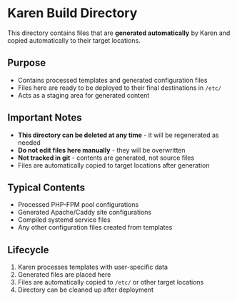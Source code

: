 # Karen Build Directory

This directory contains files that are **generated automatically** by Karen and copied automatically to their target locations.

## Purpose
- Contains processed templates and generated configuration files
- Files here are ready to be deployed to their final destinations in `/etc/`
- Acts as a staging area for generated content

## Important Notes
- **This directory can be deleted at any time** - it will be regenerated as needed
- **Do not edit files here manually** - they will be overwritten
- **Not tracked in git** - contents are generated, not source files
- Files are automatically copied to target locations after generation

## Typical Contents
- Processed PHP-FPM pool configurations
- Generated Apache/Caddy site configurations
- Compiled systemd service files
- Any other configuration files created from templates

## Lifecycle
1. Karen processes templates with user-specific data
2. Generated files are placed here
3. Files are automatically copied to `/etc/` or other target locations
4. Directory can be cleaned up after deployment

